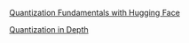 [Quantization Fundamentals with Hugging Face](https://learn.deeplearning.ai/courses/quantization-fundamentals/lesson/1/introduction)

[Quantization in Depth](https://learn.deeplearning.ai/courses/quantization-in-depth/lesson/1/introduction)
